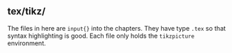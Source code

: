 tex/tikz/
---------

The files in here are `input{}` into the chapters.  They have type
`.tex` so that syntax highlighting is good.  Each file only holds
the `tikzpicture` environment.

